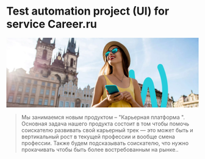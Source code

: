 # Test automation project (UI) for service Career.ru
![HeadHunter_logo.png](images/screens/background.webp)

> Мы занимаемся новым продуктом – "Карьерная платформа ". 
> Основная задача нашего продукта состоит в том чтобы помочь соискателю развивать свой карьерный трек — это может быть и вертикальный рост в текущей профессии и вообще смена профессии.
> Также будем подсказывать соискателю, что нужно прокачивать чтобы быть более востребованным на рынке..
